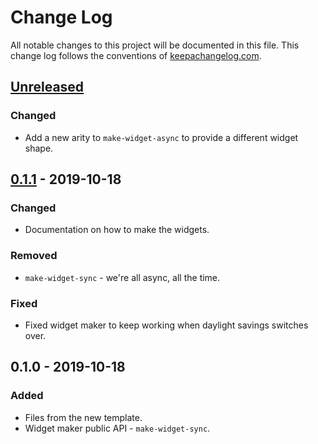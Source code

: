 # Change Log
All notable changes to this project will be documented in this file. This change log follows the conventions of [keepachangelog.com](http://keepachangelog.com/).

## [Unreleased]
### Changed
- Add a new arity to `make-widget-async` to provide a different widget shape.

## [0.1.1] - 2019-10-18
### Changed
- Documentation on how to make the widgets.

### Removed
- `make-widget-sync` - we're all async, all the time.

### Fixed
- Fixed widget maker to keep working when daylight savings switches over.

## 0.1.0 - 2019-10-18
### Added
- Files from the new template.
- Widget maker public API - `make-widget-sync`.

[Unreleased]: https://github.com/your-name/mybank/compare/0.1.1...HEAD
[0.1.1]: https://github.com/your-name/mybank/compare/0.1.0...0.1.1
